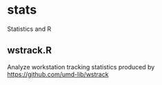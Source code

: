 stats
=====

Statistics and R

wstrack.R
---------

Analyze workstation tracking statistics produced by <https://github.com/umd-lib/wstrack>
